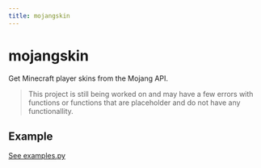 ```yaml
---
title: mojangskin
---
```


# mojangskin

Get Minecraft player skins from the Mojang API.

> This project is still being worked on and may have a few errors with functions or functions that are placeholder and do not have any functionallity.

## Example

[See examples.py](./examples.py)
